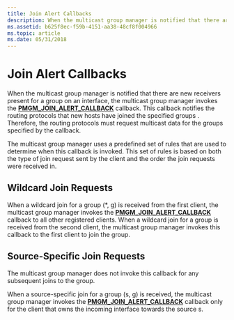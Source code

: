 ```yaml
---
title: Join Alert Callbacks
description: When the multicast group manager is notified that there are new receivers present for a group on an interface, the multicast group manager invokes the PMGM\_JOIN\_ALERT\_CALLBACK callback.
ms.assetid: b625f8ec-f59b-4151-aa38-48cf8f004966
ms.topic: article
ms.date: 05/31/2018
---
```


# Join Alert Callbacks

When the multicast group manager is notified that there are new receivers present for a group on an interface, the multicast group manager invokes the [**PMGM\_JOIN\_ALERT\_CALLBACK**](/windows/desktop/api/Mgm/nc-mgm-pmgm_join_alert_callback) callback. This callback notifies the routing protocols that new hosts have joined the specified groups . Therefore, the routing protocols must request multicast data for the groups specified by the callback.

The multicast group manager uses a predefined set of rules that are used to determine when this callback is invoked. This set of rules is based on both the type of join request sent by the client and the order the join requests were received in.

## Wildcard Join Requests

When a wildcard join for a group (\*, g) is received from the first client, the multicast group manager invokes the [**PMGM\_JOIN\_ALERT\_CALLBACK**](/windows/desktop/api/Mgm/nc-mgm-pmgm_join_alert_callback) callback to all other registered clients. When a wildcard join for a group is received from the second client, the multicast group manager invokes this callback to the first client to join the group.

## Source-Specific Join Requests

The multicast group manager does not invoke this callback for any subsequent joins to the group.

When a source-specific join for a group (s, g) is received, the multicast group manager invokes the [**PMGM\_JOIN\_ALERT\_CALLBACK**](/windows/desktop/api/Mgm/nc-mgm-pmgm_join_alert_callback) callback only for the client that owns the incoming interface towards the source s.

 

 




